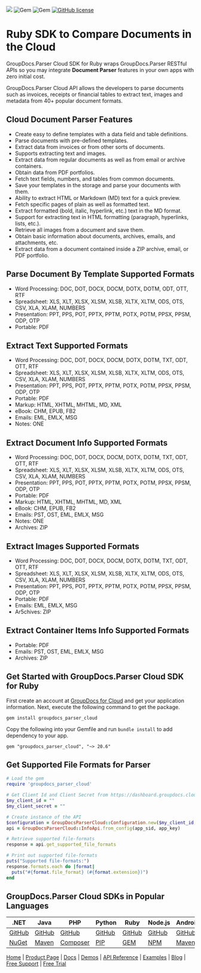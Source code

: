 ![](https://img.shields.io/badge/api-v2.0-lightgrey) ![Gem](https://img.shields.io/gem/v/groupdocs_parser_cloud) ![Gem](https://img.shields.io/gem/dt/groupdocs_parser_cloud) [![GitHub license](https://img.shields.io/github/license/groupdocs-parser-cloud/groupdocs-parser-cloud-ruby)](https://github.com/groupdocs-parser-cloud/groupdocs-parser-cloud-ruby/blob/master/LICENSE)

# Ruby SDK to Compare Documents in the Cloud

GroupDocs.Parser Cloud SDK for Ruby wraps GroupDocs.Parser RESTful APIs so you may integrate **Document Parser** features in your own apps with zero initial cost.

GroupDocs.Parser Cloud API allows the developers to parse documents such as invoices, receipts or financial tables to extract text, images and metadata from 40+ popular document formats.

## Cloud Document Parser Features

- Create easy to define templates with a data field and table definitions.
- Parse documents with pre-defined templates.
- Extract data from invoices or from other sorts of documents.
- Supports extracting text and images.
- Extract data from regular documents as well as from email or archive containers.
- Obtain data from PDF portfolios.
- Fetch text fields, numbers, and tables from common documents.
- Save your templates in the storage and parse your documents with them.
- Ability to extract HTML or Markdown (MD) text for a quick preview.
- Fetch specific pages of plain as well as formatted text.
- Extract formatted (bold, italic, hyperlink, etc.) text in the MD format.
- Support for extracting text in HTML formatting (paragraph, hyperlinks, lists, etc.).
- Retrieve all images from a document and save them.
- Obtain basic information about documents, archives, emails, and attachments, etc.
- Extract data from a document contained inside a ZIP archive, email, or PDF portfolio.

## Parse Document By Template Supported Formats

- Word Processing: DOC, DOT, DOCX, DOCM, DOTX, DOTM, ODT, OTT, RTF
- Spreadsheet: XLS, XLT, XLSX, XLSM, XLSB, XLTX, XLTM, ODS, OTS, CSV, XLA, XLAM, NUMBERS
- Presentation: PPT, PPS, POT, PPTX, PPTM, POTX, POTM, PPSX, PPSM, ODP, OTP
- Portable: PDF

## Extract Text Supported Formats

- Word Processing: DOC, DOT, DOCX, DOCM, DOTX, DOTM, TXT, ODT, OTT, RTF
- Spreadsheet: XLS, XLT, XLSX, XLSM, XLSB, XLTX, XLTM, ODS, OTS, CSV, XLA, XLAM, NUMBERS
- Presentation: PPT, PPS, POT, PPTX, PPTM, POTX, POTM, PPSX, PPSM, ODP, OTP
- Portable: PDF
- Markup: HTML, XHTML, MHTML, MD, XML
- eBook: CHM, EPUB, FB2
- Emails: EML, EMLX, MSG
- Notes: ONE

## Extract Document Info Supported Formats

- Word Processing: DOC, DOT, DOCX, DOCM, DOTX, DOTM, TXT, ODT, OTT, RTF
- Spreadsheet: XLS, XLT, XLSX, XLSM, XLSB, XLTX, XLTM, ODS, OTS, CSV, XLA, XLAM, NUMBERS
- Presentation: PPT, PPS, POT, PPTX, PPTM, POTX, POTM, PPSX, PPSM, ODP, OTP
- Portable: PDF
- Markup: HTML, XHTML, MHTML, MD, XML
- eBook: CHM, EPUB, FB2
- Emails: PST, OST, EML, EMLX, MSG
- Notes: ONE
- Archives: ZIP

## Extract Images Supported Formats

- Word Processing: DOC, DOT, DOCX, DOCM, DOTX, DOTM, TXT, ODT, OTT, RTF
- Spreadsheet: XLS, XLT, XLSX, XLSM, XLSB, XLTX, XLTM, ODS, OTS, CSV, XLA, XLAM, NUMBERS
- Presentation: PPT, PPS, POT, PPTX, PPTM, POTX, POTM, PPSX, PPSM, ODP, OTP
- Portable: PDF
- Emails: EML, EMLX, MSG
- Ar5chives: ZIP

## Extract Container Items Info Supported Formats

- Portable: PDF
- Emails: PST, OST, EML, EMLX, MSG
- Archives: ZIP

## Get Started with GroupDocs.Parser Cloud SDK for Ruby

First create an account at [GroupDocs for Cloud](https://dashboard.groupdocs.cloud/) and get your application information. Next, execute the following command to get the package.

```shell
gem install groupdocs_parser_cloud
```    

Copy the following into your Gemfile and run `bundle install` to add dependency to your app.

```
gem "groupdocs_parser_cloud", "~> 20.6"
```

## Get Supported File Formats for Parser

```ruby
# Load the gem
require 'groupdocs_parser_cloud'

# Get Client Id and Client Secret from https://dashboard.groupdocs.cloud
$my_client_id = ""
$my_client_secret = ""

# Create instance of the API
$configuration = GroupDocsParserCloud::Configuration.new($my_client_id, $my_client_secret)
api = GroupDocsParserCloud::InfoApi.from_config(app_sid, app_key)

# Retrieve supported file-formats
response = api.get_supported_file_formats

# Print out supported file-formats
puts("Supported file-formats:")
response.formats.each do |format|
  puts("#{format.file_format} (#{format.extension})")
end
```

## GroupDocs.Parser Cloud SDKs in Popular Languages

| .NET | Java | PHP | Python | Ruby | Node.js | Android |
|---|---|---|---|---|---|---|
| [GitHub](https://github.com/groupdocs-parser-cloud/groupdocs-parser-cloud-dotnet) | [GitHub](https://github.com/groupdocs-parser-cloud/groupdocs-parser-cloud-java) | [GitHub](https://github.com/groupdocs-parser-cloud/groupdocs-parser-cloud-php) | [GitHub](https://github.com/groupdocs-parser-cloud/groupdocs-parser-cloud-python) | [GitHub](https://github.com/groupdocs-parser-cloud/groupdocs-parser-cloud-ruby)  | [GitHub](https://github.com/groupdocs-parser-cloud/groupdocs-parser-cloud-node) | [GitHub](https://github.com/groupdocs-parser-cloud/groupdocs-parser-cloud-android) |
| [NuGet](https://www.nuget.org/packages/GroupDocs.parser-Cloud/) | [Maven](https://repository.groupdocs.cloud/webapp/#/artifacts/browse/tree/General/repo/com/groupdocs/groupdocs-parser-cloud) | [Composer](https://packagist.org/packages/groupdocscloud/groupdocs-parser-cloud) | [PIP](https://pypi.org/project/groupdocs-parser-cloud/) | [GEM](https://rubygems.org/gems/groupdocs_parser_cloud)  | [NPM](https://www.npmjs.com/package/groupdocs-parser-cloud) | [Maven](https://repository.groupdocs.cloud/webapp/#/artifacts/browse/tree/General/repo/com/groupdocs/groupdocs-parser-cloud-android) |


[Home](https://www.groupdocs.cloud/) | [Product Page](https://products.groupdocs.cloud/parser/java) | [Docs](https://docs.groupdocs.cloud/parser/) | [Demos](https://products.groupdocs.app/parser/family) | [API Reference](https://apireference.groupdocs.cloud/parser/) | [Examples](https://github.com/groupdocs-parser-cloud/groupdocs-parser-cloud-java-samples) | [Blog](https://blog.groupdocs.cloud/category/parser/) | [Free Support](https://forum.groupdocs.cloud/c/parser) | [Free Trial](https://purchase.groupdocs.cloud/trial)

